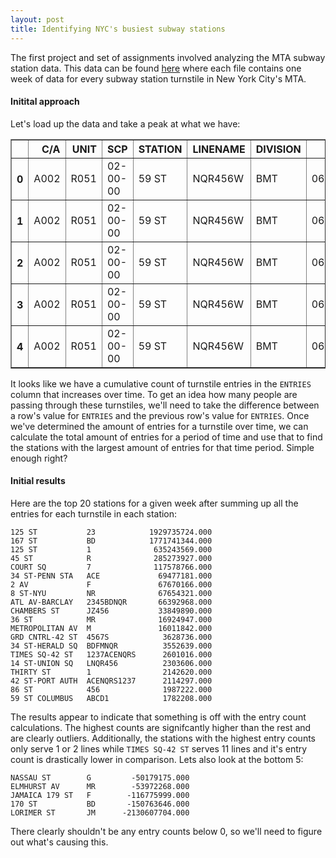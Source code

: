 ```yaml
---
layout: post
title: Identifying NYC's busiest subway stations
---
```


The first project and set of assignments involved analyzing the MTA subway station data. This data can be found [here](http://web.mta.info/developers/turnstile.html) where each file contains one week of data for every subway station turnstile in New York City's MTA.

#### Initital approach
Let's load up the data and take a peak at what we have:
<div>
<table border="1" class="dataframe">
  <thead>
    <tr style="text-align: right;">
      <th></th>
      <th>C/A</th>
      <th>UNIT</th>
      <th>SCP</th>
      <th>STATION</th>
      <th>LINENAME</th>
      <th>DIVISION</th>
      <th>DATE</th>
      <th>TIME</th>
      <th>DESC</th>
      <th>ENTRIES</th>
      <th>EXITS</th>
    </tr>
  </thead>
  <tbody>
    <tr>
      <th>0</th>
      <td>A002</td>
      <td>R051</td>
      <td>02-00-00</td>
      <td>59 ST</td>
      <td>NQR456W</td>
      <td>BMT</td>
      <td>06/17/2017</td>
      <td>00:00:00</td>
      <td>REGULAR</td>
      <td>6224816</td>
      <td>2107317</td>
    </tr>
    <tr>
      <th>1</th>
      <td>A002</td>
      <td>R051</td>
      <td>02-00-00</td>
      <td>59 ST</td>
      <td>NQR456W</td>
      <td>BMT</td>
      <td>06/17/2017</td>
      <td>04:00:00</td>
      <td>REGULAR</td>
      <td>6224850</td>
      <td>2107322</td>
    </tr>
    <tr>
      <th>2</th>
      <td>A002</td>
      <td>R051</td>
      <td>02-00-00</td>
      <td>59 ST</td>
      <td>NQR456W</td>
      <td>BMT</td>
      <td>06/17/2017</td>
      <td>08:00:00</td>
      <td>REGULAR</td>
      <td>6224885</td>
      <td>2107352</td>
    </tr>
    <tr>
      <th>3</th>
      <td>A002</td>
      <td>R051</td>
      <td>02-00-00</td>
      <td>59 ST</td>
      <td>NQR456W</td>
      <td>BMT</td>
      <td>06/17/2017</td>
      <td>12:00:00</td>
      <td>REGULAR</td>
      <td>6225005</td>
      <td>2107452</td>
    </tr>
    <tr>
      <th>4</th>
      <td>A002</td>
      <td>R051</td>
      <td>02-00-00</td>
      <td>59 ST</td>
      <td>NQR456W</td>
      <td>BMT</td>
      <td>06/17/2017</td>
      <td>16:00:00</td>
      <td>REGULAR</td>
      <td>6225248</td>
      <td>2107513</td>
    </tr>
  </tbody>
</table>
</div>

It looks like we have a cumulative count of turnstile entries in the `ENTRIES` column that increases over time. To get an idea how many people are passing through these turnstiles, we'll need to take the difference between a row's value for `ENTRIES` and the previous row's value for `ENTRIES`. Once we've determined the amount of entries for a turnstile over time, we can calculate the total amount of entries for a period of time and use that to find the stations with the largest amount of entries for that time period. Simple enough right?

#### Initial results
Here are the top 20 stations for a given week after summing up all the entries for each turnstile in each station:

    125 ST           23            1929735724.000
    167 ST           BD            1771741344.000
    125 ST           1              635243569.000
    45 ST            R              285273927.000
    COURT SQ         7              117578766.000
    34 ST-PENN STA   ACE             69477181.000
    2 AV             F               67670166.000
    8 ST-NYU         NR              67654321.000
    ATL AV-BARCLAY   2345BDNQR       66392968.000
    CHAMBERS ST      JZ456           33849890.000
    36 ST            MR              16924947.000
    METROPOLITAN AV  M               16011842.000
    GRD CNTRL-42 ST  4567S            3628736.000
    34 ST-HERALD SQ  BDFMNQR          3552639.000
    TIMES SQ-42 ST   1237ACENQRS      2601016.000
    14 ST-UNION SQ   LNQR456          2303606.000
    THIRTY ST        1                2142620.000
    42 ST-PORT AUTH  ACENQRS1237      2114297.000
    86 ST            456              1987222.000
    59 ST COLUMBUS   ABCD1            1782208.000

The results appear to indicate that something is off with the entry count calculations. The highest counts are signifcantly higher than the rest and are clearly outliers. Additionally, the stations with the highest entry counts only serve 1 or 2 lines while `TIMES SQ-42 ST` serves 11 lines and it's entry count is drastically lower in comparison. Lets also look at the bottom 5:

    NASSAU ST        G         -50179175.000
    ELMHURST AV      MR        -53972268.000
    JAMAICA 179 ST   F        -116775999.000
    170 ST           BD       -150763646.000
    LORIMER ST       JM      -2130607704.000

There clearly shouldn't be any entry counts below 0, so we'll need to figure out what's causing this.